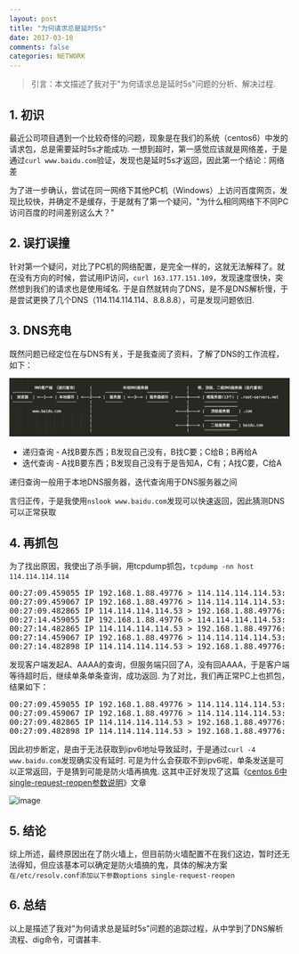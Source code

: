 ```yaml
---
layout: post
title: "为何请求总是延时5s"
date: 2017-03-10
comments: false
categories: NETWORK
---
```


> 引言：本文描述了我对于"为何请求总是延时5s"问题的分析、解决过程.

## 1. 初识

最近公司项目遇到一个比较奇怪的问题，现象是在我们的系统（centos6）中发的请求包，总是需要延时5s才能成功. 一想到超时，第一感觉应该就是网络差，于是通过`curl www.baidu.com`验证，发现也是延时5s才返回，因此第一个结论：网络差

为了进一步确认，尝试在同一网络下其他PC机（Windows）上访问百度网页，发现比较快，并确定不是缓存，于是就有了第一个疑问，"为什么相同网络下不同PC访问百度的时间差别这么大？"

## 2. 误打误撞
针对第一个疑问，对比了PC机的网络配置，是完全一样的，这就无法解释了。就在没有方向的时候，尝试用IP访问，`curl 163.177.151.109`，发现速度很快，突然想到我们的请求也是使用域名. 于是自然就转向了DNS，是不是DNS解析慢，于是尝试更换了几个DNS（114.114.114.114、8.8.8.8），可是发现问题依旧.

## 3. DNS充电

既然问题已经定位在与DNS有关，于是我查阅了资料，了解了DNS的工作流程，如下：

![image](/images/dns-interaction.png)

* 递归查询 - A找B要东西；B发现自己没有，B找C要；C给B；B再给A
* 迭代查询 - A找B要东西；B发现自己没有于是告知A，C有；A找C要，C给A

递归查询一般用于本地DNS服务器，迭代查询用于DNS服务器之间

言归正传，于是我使用`nslook www.baidu.com`发现可以快速返回，因此猜测DNS可以正常获取

## 4. 再抓包
为了找出原因，我使出了杀手锏，用tcpdump抓包，`tcpdump -nn host 114.114.114.114`

<pre>
00:27:09.459055 IP 192.168.1.88.49776 > 114.114.114.114.53: 33750+ A? www.baidu.com. (31)
00:27:09.459067 IP 192.168.1.88.49776 > 114.114.114.114.53: 46955+ AAAA? www.baidu.com. (31)
00:27:09.482865 IP 114.114.114.114.53 > 192.168.1.88.49776: 33750 3/0/0 CNAME www.a.shifen.com., A 14.215.177.37, A 14.215.177.38 (90)
00:27:14.459055 IP 192.168.1.88.49776 > 114.114.114.114.53: 33750+ A? www.baidu.com. (31)
00:27:14.482865 IP 114.114.114.114.53 > 192.168.1.88.49776: 33750 3/0/0 CNAME www.a.shifen.com., A 14.215.177.37, A 14.215.177.38 (90)
00:27:14.459067 IP 192.168.1.88.49776 > 114.114.114.114.53: 46955+ AAAA? www.baidu.com. (31)
00:27:14.482898 IP 114.114.114.114.53 > 192.168.1.88.49776: 46955 1/1/0 CNAME www.a.shifen.com. (115)
</pre>
发现客户端发起A、AAAA的查询，但服务端只回了A，没有回AAAA，于是客户端等待超时后，继续单条单条查询，成功返回. 为了对比，我们再正常PC上也抓包，结果如下：

<pre>
00:27:09.459055 IP 192.168.1.88.49776 > 114.114.114.114.53: 33750+ A? www.baidu.com. (31)
00:27:09.459067 IP 192.168.1.88.49776 > 114.114.114.114.53: 46955+ AAAA? www.baidu.com. (31)
00:27:09.482865 IP 114.114.114.114.53 > 192.168.1.88.49776: 33750 3/0/0 CNAME www.a.shifen.com., A 14.215.177.37, A 14.215.177.38 (90)
00:27:09.482898 IP 114.114.114.114.53 > 192.168.1.88.49776: 46955 1/1/0 CNAME www.a.shifen.com. (115)
</pre>

因此初步断定，是由于无法获取到ipv6地址导致延时，于是通过`curl -4 www.baidu.com`发现确实没有延时. 可是为什么会获取不到ipv6呢，单条发送是可以正常返回，于是猜到可能是防火墙再搞鬼. 这其中正好发现了这篇《[centos 6中single-request-reopen参数说明](http://coolnull.com/3820.html)》文章

![image](http://static.coolnull.com/wp-content/uploads/2015/05/v3.png)

## 5. 结论

综上所述，最终原因出在了防火墙上，但目前防火墙配置不在我们这边，暂时还无法得知，但应该基本可以确定是防火墙搞的鬼，具体的解决方案`在/etc/resolv.conf添加以下参数options single-request-reopen`

## 6. 总结

以上是描述了我对"为何请求总是延时5s"问题的追踪过程，从中学到了DNS解析流程、dig命令，可谓甚丰.




